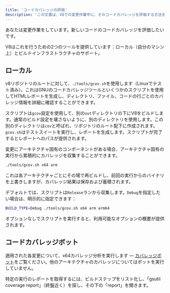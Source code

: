 ```yaml
---
title: 'コードカバレッジの評価'
description: 'この文書は、V8での変更作業中に、そのコードカバレッジを評価する方法を説明します。'
---
```

あなたは変更作業をしています。新しいコードのコードカバレッジを評価したいです。

V8はこれを行うための2つのツールを提供しています：ローカル（自分のマシン上）とビルドインフラストラクチャのサポート。

## ローカル

v8リポジトリのルートに対して、`./tools/gcov.sh`を使用します（Linuxでテスト済み）。これはGNUのコードカバレッジツールといくつかのスクリプトを使用してHTMLレポートを生成し、ディレクトリ、ファイル、コードの行ごとのカバレッジ情報を詳細に確認することができます。

スクリプトは`gcov`設定を使用して、別の`out`ディレクトリの下にV8をビルドします。通常のビルド設定を壊さないように、別のディレクトリを使用します。この別のディレクトリは`cov`と呼ばれ、リポジトリのルート配下に作成されます。`gcov.sh`はテストスイートを実行し、レポートを生成します。スクリプトが完了するとレポートへのパスが提供されます。

変更にアーキテクチャ固有のコンポーネントがある場合、アーキテクチャ固有の実行から累積的にカバレッジを収集することができます。

```bash
./tools/gcov.sh x64 arm
```

これは各アーキテクチャごとにその場で再ビルドし、前回の実行からのバイナリを上書きしますが、カバレッジ結果は保存および蓄積されます。

デフォルトでは、スクリプトは`Release`ランから収集します。`Debug`を指定したい場合は、明示的に指定できます：

```bash
BUILD_TYPE=Debug ./tools/gcov.sh x64 arm arm64
```

オプションなしでスクリプトを実行すると、利用可能なオプションの概要が提供されます。

## コードカバレッジボット

適用された各変更について、x64カバレッジ分析を実行します — [カバレッジボット](https://ci.chromium.org/p/v8/builders/luci.v8.ci/V8%20Linux64%20-%20gcov%20coverage)をご覧ください。他のアーキテクチャのカバレッジについてはボットを実行していません。

特定の実行のレポートを取得するには、ビルドステップをリスト化し、「gsutil coverage report」（終盤近く）を探し、その下の「report」を開きます。

